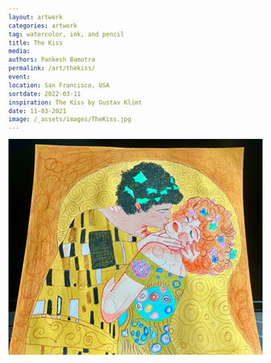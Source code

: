```yaml
---
layout: artwork
categories: artwork
tag: watercolor, ink, and pencil
title: The Kiss
media: 
authors: Pankesh Bamotra
permalink: /art/thekiss/
event: 
location: San Francisco, USA
sortdate: 2022-03-11
inspiration: The Kiss by Gustav Klimt
date: 11-03-2021
image: /_assets/images/TheKiss.jpg
---
```

![](/_assets/images/TheKiss.jpg)
